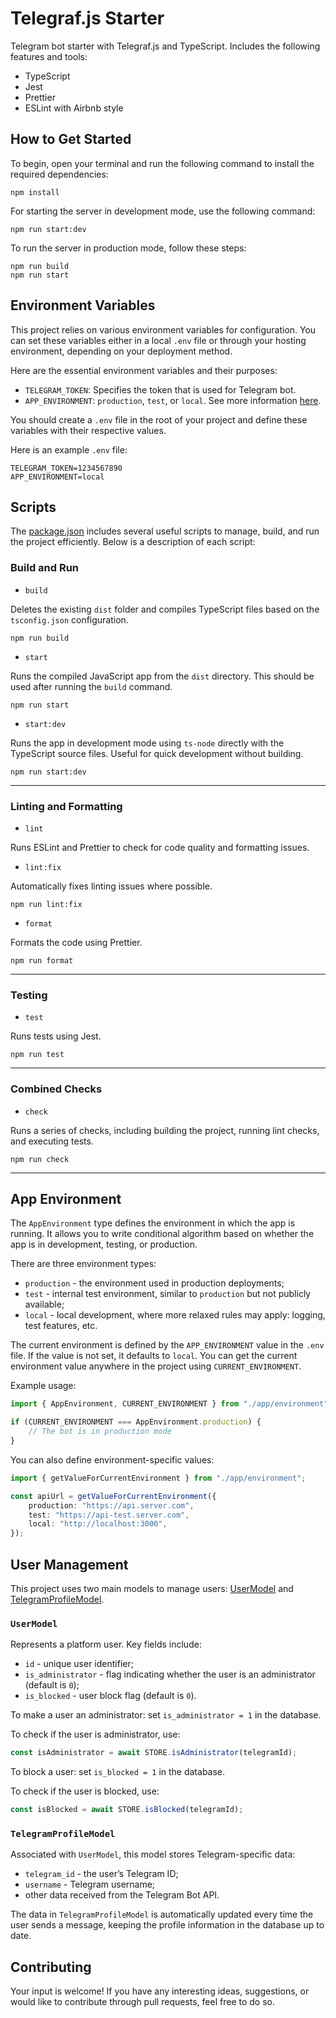 # Telegraf.js Starter

Telegram bot starter with Telegraf.js and TypeScript. Includes the following
features and tools:

-   TypeScript
-   Jest
-   Prettier
-   ESLint with Airbnb style

## How to Get Started

To begin, open your terminal and run the following command to install the
required dependencies:

```
npm install
```

For starting the server in development mode, use the following command:

```
npm run start:dev
```

To run the server in production mode, follow these steps:

```
npm run build
npm run start
```

## Environment Variables

This project relies on various environment variables for configuration. You can
set these variables either in a local `.env` file or through your hosting
environment, depending on your deployment method.

Here are the essential environment variables and their purposes:

-   `TELEGRAM_TOKEN`: Specifies the token that is used for Telegram bot.
-   `APP_ENVIRONMENT`: `production`, `test`, or `local`. See more information
    [here](#app-environment).

You should create a `.env` file in the root of your project and define these
variables with their respective values.

Here is an example `.env` file:

```
TELEGRAM_TOKEN=1234567890
APP_ENVIRONMENT=local
```

## Scripts

The [package.json](./package.json) includes several useful scripts to manage,
build, and run the project efficiently. Below is a description of each script:

### Build and Run

-   `build`

Deletes the existing `dist` folder and compiles TypeScript files based on the
`tsconfig.json` configuration.

```
npm run build
```

-   `start`

Runs the compiled JavaScript app from the `dist` directory. This should be used
after running the `build` command.

```
npm run start
```

-   `start:dev`

Runs the app in development mode using `ts-node` directly with the TypeScript
source files. Useful for quick development without building.

```
npm run start:dev
```

---

### Linting and Formatting

-   `lint`

Runs ESLint and Prettier to check for code quality and formatting issues.

-   `lint:fix`

Automatically fixes linting issues where possible.

```
npm run lint:fix
```

-   `format`

Formats the code using Prettier.

```
npm run format
```

---

### Testing

-   `test`

Runs tests using Jest.

```
npm run test
```

---

### Combined Checks

-   `check`

Runs a series of checks, including building the project, running lint checks,
and executing tests.

```
npm run check
```

---

## App Environment

The `AppEnvironment` type defines the environment in which the app is running.
It allows you to write conditional algorithm based on whether the app is in
development, testing, or production.

There are three environment types:

-   `production` - the environment used in production deployments;
-   `test` - internal test environment, similar to `production` but not publicly
    available;
-   `local` - local development, where more relaxed rules may apply: logging,
    test features, etc.

The current environment is defined by the `APP_ENVIRONMENT` value in the `.env`
file. If the value is not set, it defaults to `local`. You can get the current
environment value anywhere in the project using `CURRENT_ENVIRONMENT`.

Example usage:

```typescript
import { AppEnvironment, CURRENT_ENVIRONMENT } from "./app/environment";

if (CURRENT_ENVIRONMENT === AppEnvironment.production) {
    // The bot is in production mode
}
```

You can also define environment-specific values:

```typescript
import { getValueForCurrentEnvironment } from "./app/environment";

const apiUrl = getValueForCurrentEnvironment({
    production: "https://api.server.com",
    test: "https://api-test.server.com",
    local: "http://localhost:3000",
});
```

## User Management

This project uses two main models to manage users: [UserModel](#usermodel) and
[TelegramProfileModel](#telegramprofilemodel).

### `UserModel`

Represents a platform user. Key fields include:

-   `id` - unique user identifier;
-   `is_administrator` - flag indicating whether the user is an administrator
    (default is `0`);
-   `is_blocked` - user block flag (default is `0`).

To make a user an administrator: set `is_administrator = 1` in the database.

To check if the user is administrator, use:

```typescript
const isAdministrator = await STORE.isAdministrator(telegramId);
```

To block a user: set `is_blocked = 1` in the database.

To check if the user is blocked, use:

```typescript
const isBlocked = await STORE.isBlocked(telegramId);
```

### `TelegramProfileModel`

Associated with `UserModel`, this model stores Telegram-specific data:

-   `telegram_id` - the user’s Telegram ID;
-   `username` - Telegram username;
-   other data received from the Telegram Bot API.

The data in `TelegramProfileModel` is automatically updated every time the user
sends a message, keeping the profile information in the database up to date.

## Contributing

Your input is welcome! If you have any interesting ideas, suggestions, or would
like to contribute through pull requests, feel free to do so.
